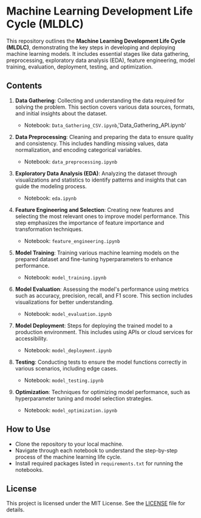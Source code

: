 # Machine Learning Development Life Cycle (MLDLC)

This repository outlines the **Machine Learning Development Life Cycle (MLDLC)**, demonstrating the key steps in developing and deploying machine learning models. It includes essential stages like data gathering, preprocessing, exploratory data analysis (EDA), feature engineering, model training, evaluation, deployment, testing, and optimization.

## Contents

1. **Data Gathering**: Collecting and understanding the data required for solving the problem. This section covers various data sources, formats, and initial insights about the dataset.
   - Notebook: `Data_Gathering_CSV.ipynb`,'Data_Gathering_API.ipynb'

2. **Data Preprocessing**: Cleaning and preparing the data to ensure quality and consistency. This includes handling missing values, data normalization, and encoding categorical variables.
   - Notebook: `data_preprocessing.ipynb`

3. **Exploratory Data Analysis (EDA)**: Analyzing the dataset through visualizations and statistics to identify patterns and insights that can guide the modeling process.
   - Notebook: `eda.ipynb`

4. **Feature Engineering and Selection**: Creating new features and selecting the most relevant ones to improve model performance. This step emphasizes the importance of feature importance and transformation techniques.
   - Notebook: `feature_engineering.ipynb`

5. **Model Training**: Training various machine learning models on the prepared dataset and fine-tuning hyperparameters to enhance performance.
   - Notebook: `model_training.ipynb`

6. **Model Evaluation**: Assessing the model's performance using metrics such as accuracy, precision, recall, and F1 score. This section includes visualizations for better understanding.
   - Notebook: `model_evaluation.ipynb`

7. **Model Deployment**: Steps for deploying the trained model to a production environment. This includes using APIs or cloud services for accessibility.
   - Notebook: `model_deployment.ipynb`

8. **Testing**: Conducting tests to ensure the model functions correctly in various scenarios, including edge cases.
   - Notebook: `model_testing.ipynb`

9. **Optimization**: Techniques for optimizing model performance, such as hyperparameter tuning and model selection strategies.
   - Notebook: `model_optimization.ipynb`

## How to Use

- Clone the repository to your local machine.
- Navigate through each notebook to understand the step-by-step process of the machine learning life cycle.
- Install required packages listed in `requirements.txt` for running the notebooks.

## License

This project is licensed under the MIT License. See the [LICENSE](LICENSE) file for details.
